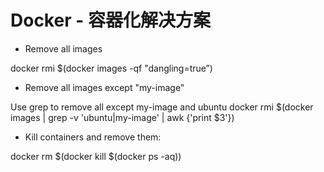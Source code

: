 # Docker - 容器化解决方案

* Remove all images

docker rmi $(docker images -qf "dangling=true”)

* Remove all images except "my-image"

Use grep to remove all except my-image and ubuntu
docker rmi $(docker images | grep -v 'ubuntu\|my-image' | awk {'print $3'})

* Kill containers and remove them:

docker rm $(docker kill $(docker ps -aq))
